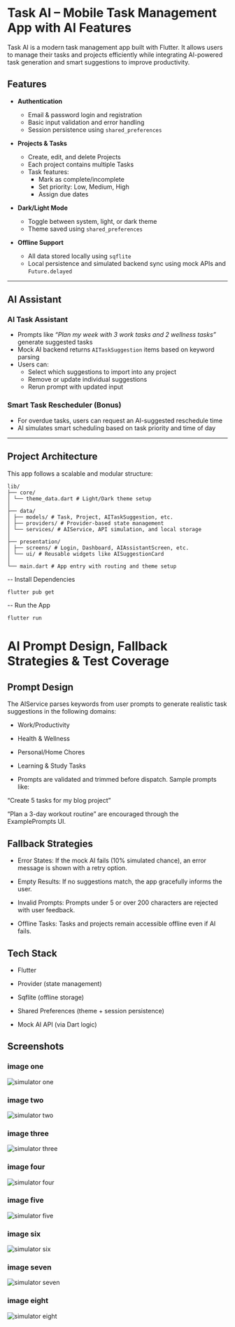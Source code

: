 # Task AI – Mobile Task Management App with AI Features

Task AI is a modern task management app built with Flutter. It allows users to manage their tasks and projects efficiently while integrating AI-powered task generation and smart suggestions to improve productivity.

## Features


- **Authentication**
  - Email & password login and registration
  - Basic input validation and error handling
  - Session persistence using `shared_preferences`

- **Projects & Tasks**
  - Create, edit, and delete Projects
  - Each project contains multiple Tasks
  - Task features:
    - Mark as complete/incomplete
    - Set priority: Low, Medium, High
    - Assign due dates

- **Dark/Light Mode**
  - Toggle between system, light, or dark theme
  - Theme saved using `shared_preferences`

- **Offline Support**
  - All data stored locally using `sqflite`
  - Local persistence and simulated backend sync using mock APIs and `Future.delayed`

---

## AI Assistant

### AI Task Assistant
- Prompts like _“Plan my week with 3 work tasks and 2 wellness tasks”_ generate suggested tasks
- Mock AI backend returns `AITaskSuggestion` items based on keyword parsing
- Users can:
  - Select which suggestions to import into any project
  - Remove or update individual suggestions
  - Rerun prompt with updated input

### Smart Task Rescheduler (Bonus)
- For overdue tasks, users can request an AI-suggested reschedule time
- AI simulates smart scheduling based on task priority and time of day

---

## Project Architecture

This app follows a scalable and modular structure:
```
lib/
├── core/
│ └── theme_data.dart # Light/Dark theme setup
│
├── data/
│ ├── models/ # Task, Project, AITaskSuggestion, etc.
│ ├── providers/ # Provider-based state management
│ └── services/ # AIService, API simulation, and local storage
│
├── presentation/
│ ├── screens/ # Login, Dashboard, AIAssistantScreen, etc.
│ └── ui/ # Reusable widgets like AISuggestionCard
│
└── main.dart # App entry with routing and theme setup
```

-- Install Dependencies
```bash
flutter pub get
```
-- Run the App
```bash
flutter run
```

# AI Prompt Design, Fallback Strategies & Test Coverage
## Prompt Design
The AIService parses keywords from user prompts to generate realistic task suggestions in the following domains:

- Work/Productivity

- Health & Wellness

- Personal/Home Chores

- Learning & Study Tasks

- Prompts are validated and trimmed before dispatch. Sample prompts like:

“Create 5 tasks for my blog project”

“Plan a 3-day workout routine”
are encouraged through the ExamplePrompts UI.

## Fallback Strategies
- Error States: If the mock AI fails (10% simulated chance), an error message is shown with a retry option.

- Empty Results: If no suggestions match, the app gracefully informs the user.

- Invalid Prompts: Prompts under 5 or over 200 characters are rejected with user feedback.

- Offline Tasks: Tasks and projects remain accessible offline even if AI fails.

## Tech Stack
- Flutter

- Provider (state management)

- Sqflite (offline storage)

- Shared Preferences (theme + session persistence)

- Mock AI API (via Dart logic)

## Screenshots

### image one
![simulator one](assets/simulator_one.png)

### image two
![simulator two](assets/simulator_two.png)

### image three
![simulator three](assets/simulator_three.png)

### image four
![simulator four](assets/simulator_four.png)

### image five
![simulator five](assets/simulator_five.png)

### image six
![simulator six](assets/simulator_six.png)

### image seven
![simulator seven](assets/simulator_seven.png)

### image eight
![simulator eight](assets/simulator_eight.png)




